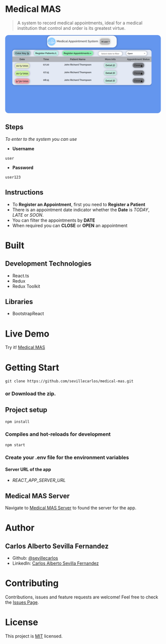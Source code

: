 # Medical MAS
> A system to record medical appointments, ideal for a medical institution that control and order is its greatest virtue.

![Medical MAS!](/assets/images/mas-image.png "Medical MAS")

## Steps
*To enter to the system you can use*

* **Username**
```
user
```
* **Password**
```
user123
```
## Instructions
* To **Register an Appointment**, first you need to **Register a Patient**
* There is an appointment date indicator whether the **Date** is *TODAY*, *LATE* or *SOON*.
* You can filter the appointments by **DATE**
* When required you can **CLOSE** or **OPEN** an appointment 

# Built
## Development Technologies
- React.ts 
- Redux
- Redux Toolkit
## Libraries
- BootstrapReact
# Live Demo
Try it! [Medical MAS](https://medical-mas.netlify.app/)

# Getting Start
```
git clone https://github.com/sevillecarlos/medical-mas.git
```
### or Download the zip.
## Project setup
```
npm install
```
### Compiles and hot-reloads for development
```
npm start
```
### Create your .env file for the environment variables
#### Server URL of the app
* *REACT_APP_SERVER_URL*

## Medical MAS Server
Navigate to [Medical MAS Server](https://github.com/sevillecarlos/medical-mas-server) to found the server for the app.


# Author
## Carlos Alberto Sevilla Fernandez
* Github: [@sevillecarlos](https://github.com/sevillecarlos)
* LinkedIn: [Carlos Alberto Sevilla Fernandez](https://github.com/sevillecarlos)

# Contributing
Contributions, issues and feature requests are welcome!
Feel free to check the [Issues Page](https://github.com/sevillecarlos/medical-mas/issues).

# License
This project is [MIT](https://opensource.org/licenses/MIT) licensed.



